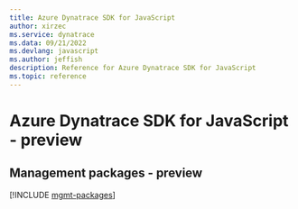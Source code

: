 ```yaml
---
title: Azure Dynatrace SDK for JavaScript
author: xirzec
ms.service: dynatrace
ms.data: 09/21/2022
ms.devlang: javascript
ms.author: jeffish
description: Reference for Azure Dynatrace SDK for JavaScript
ms.topic: reference
---
```

# Azure Dynatrace SDK for JavaScript - preview

## Management packages - preview
[!INCLUDE [mgmt-packages](dynatrace-mgmt-index.md)]